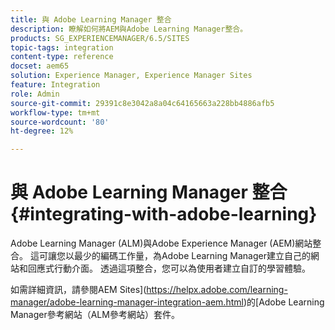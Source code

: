 ```yaml
---
title: 與 Adobe Learning Manager 整合
description: 瞭解如何將AEM與Adobe Learning Manager整合。
products: SG_EXPERIENCEMANAGER/6.5/SITES
topic-tags: integration
content-type: reference
docset: aem65
solution: Experience Manager, Experience Manager Sites
feature: Integration
role: Admin
source-git-commit: 29391c8e3042a8a04c64165663a228bb4886afb5
workflow-type: tm+mt
source-wordcount: '80'
ht-degree: 12%

---
```


# 與 Adobe Learning Manager 整合{#integrating-with-adobe-learning}

Adobe Learning Manager (ALM)與Adobe Experience Manager (AEM)網站整合。 這可讓您以最少的編碼工作量，為Adobe Learning Manager建立自己的網站和回應式行動介面。 透過這項整合，您可以為使用者建立自訂的學習體驗。

如需詳細資訊，請參閱AEM Sites](https://helpx.adobe.com/learning-manager/adobe-learning-manager-integration-aem.html)的[Adobe Learning Manager參考網站（ALM參考網站）套件。
